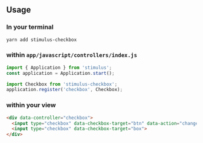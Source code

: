 ## Usage
### In your terminal
```bash
yarn add stimulus-checkbox
```
### within `app/javascript/controllers/index.js`
```js
import { Application } from 'stimulus';
const application = Application.start();

import Checkbox from 'stimulus-checkbox';
application.register('checkbox', Checkbox);
```
### within your view
```html
<div data-controller="checkbox">
  <input type="checkbox" data-checkbox-target="btn" data-action="change->checkbox#toggle">
  <input type="checkbox" data-checkbox-target="box">
</div>
```
